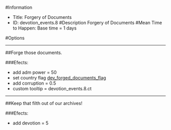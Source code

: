 #Information
 - Title: Forgery of Documents
 - ID: devotion_events.8
#Description
Forgery of Documents
#Mean Time to Happen:
Base time = 1 days

#Options

___
##Forge those documents.

###Efects:<ul><li>add adm power = 50</li><li>set country flag [dev_forged_documents_flag](../flags/dev_forged_documents_flag.md)</li><li>add corruption = 0.5</li><li>custom tooltip = devotion_events.8.ct</li></ul>

___
##Keep that filth out of our archives!

###Efects:<ul><li>add devotion = 5</li></ul>
